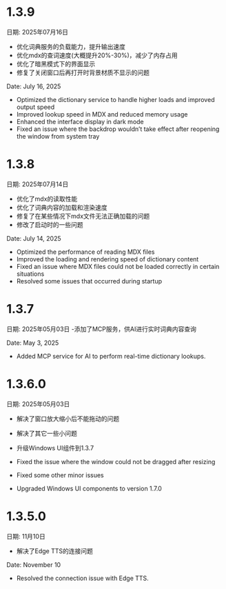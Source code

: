 # 1.3.9
日期: 2025年07月16日
- 优化词典服务的负载能力，提升输出速度
- 优化mdx的查词速度(大概提升20%-30%)，减少了内存占用
- 优化了暗黑模式下的界面显示
- 修复了关闭窗口后再打开时背景材质不显示的问题
 
Date: July 16, 2025
- Optimized the dictionary service to handle higher loads and improved output speed
- Improved lookup speed in MDX and reduced memory usage
- Enhanced the interface display in dark mode
- Fixed an issue where the backdrop wouldn’t take effect after reopening the window from system tray
  
# 1.3.8
日期: 2025年07月14日
- 优化了mdx的读取性能
- 优化了词典内容的加载和渲染速度
- 修复了在某些情况下mdx文件无法正确加载的问题
- 修改了启动时的一些问题

Date: July 14, 2025
- Optimized the performance of reading MDX files
- Improved the loading and rendering speed of dictionary content
- Fixed an issue where MDX files could not be loaded correctly in certain situations
- Resolved some issues that occurred during startup
  
# 1.3.7

日期: 2025年05月03日
-添加了MCP服务，供AI进行实时词典内容查询

Date: May 3, 2025
- Added MCP service for AI to perform real-time dictionary lookups.

# 1.3.6.0 
日期: 2025年05月03日
- 解决了窗口放大缩小后不能拖动的问题
- 解决了其它一些小问题
- 升级Windows UI组件到1.3.7


- Fixed the issue where the window could not be dragged after resizing
- Fixed some other minor issues
- Upgraded Windows UI components to version 1.7.0


# 1.3.5.0 
日期: 11月10日
- 解决了Edge TTS的连接问题

Date: November 10
- Resolved the connection issue with Edge TTS.
